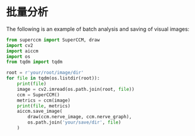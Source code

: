 # 批量分析

The following is an example of batch analysis and saving of visual images:
```python
from superccm import SuperCCM, draw
import cv2
import aiccm
import os
from tqdm import tqdm

root = r'your/root/image/dir'
for file in tqdm(os.listdir(root)):
    print(file)
    image = cv2.imread(os.path.join(root, file))
    ccm = SuperCCM()
    metrics = ccm(image)
    print(file, metrics)
    aiccm.save_image(
        draw(ccm.nerve_image, ccm.nerve_graph), 
        os.path.join('your/save/dir', file)
    )
```
